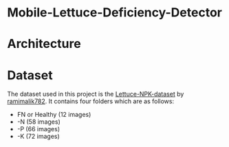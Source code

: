 # Mobile-Lettuce-Deficiency-Detector
# Architecture
# Dataset
The dataset used in this project is the [Lettuce-NPK-dataset](https://github.com/ramimalik782/Lettuce-NPK-dataset) by [ramimalik782](https://github.com/ramimalik782).
It contains four folders which are as follows: 
- FN or Healthy (12 images)
- -N (58 images)
- -P (66 images)
- -K (72 images)
